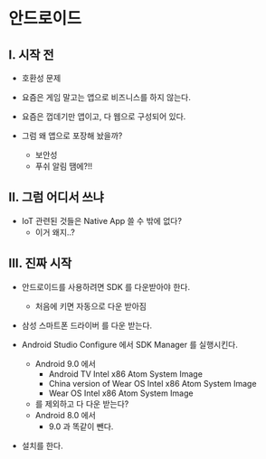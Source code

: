 # 안드로이드

## I. 시작 전

- 호환성 문제
- 요즘은 게임 말고는 앱으로 비즈니스를 하지 않는다.
- 요즘은 껍데기만 앱이고, 다 웹으로 구성되어 있다.

- 그럼 왜 앱으로 포장해 놨을까?
  - 보안성
  - 푸쉬 알림 땜에?!!



## II. 그럼 어디서 쓰냐

- IoT 관련된 것들은 Native App 쓸 수 밖에 없다?
  - 이거 왜지..?



## III. 진짜 시작

- 안드로이드를 사용하려면 SDK 를 다운받아야 한다.
  - 처음에 키면 자동으로 다운 받아짐

- 삼성 스마트폰 드라이버 를 다운 받는다.

- Android Studio Configure 에서 SDK Manager 를 실행시킨다.
  - Android 9.0 에서 
    - Android TV Intel x86 Atom System Image
    - China version of Wear OS Intel x86 Atom System Image
    - Wear OS Intel x86 Atom System Image
  - 를 제외하고 다 다운 받는다?
  - Android 8.0 에서
    - 9.0 과 똑같이 뺀다.
- 설치를 한다.